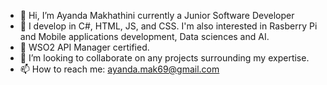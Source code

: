- 👋 Hi, I’m Ayanda Makhathini currently a Junior Software Developer
- 👀 I develop in C#, HTML, JS, and CSS. I'm also interested in Rasberry Pi and Mobile applications development, Data sciences and AI.
- 🌱 WSO2 API Manager certified.
- 💞️ I’m looking to collaborate on any projects surrounding my expertise. 
- 📫 How to reach me:  ayanda.mak69@gmail.com

<!---
AyandaMak/AyandaMak is a ✨ special ✨ repository because its `README.md` (this file) appears on your GitHub profile.
You can click the Preview link to take a look at your changes.
--->

